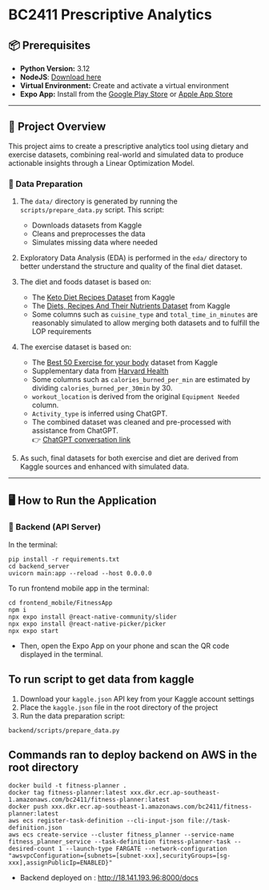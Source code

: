 # BC2411 Prescriptive Analytics

## 📦 Prerequisites

- **Python Version:** 3.12
- **NodeJS**: [Download here](https://nodejs.org/en/download)
- **Virtual Environment:** Create and activate a virtual environment
- **Expo App:** Install from the [Google Play Store](https://play.google.com/store) or [Apple App Store](https://www.apple.com/app-store/)

---

## 📘 Project Overview

This project aims to create a prescriptive analytics tool using dietary and exercise datasets, combining real-world and simulated data to produce actionable insights through a Linear Optimization Model.

### 🔹 Data Preparation

1. The `data/` directory is generated by running the `scripts/prepare_data.py` script. This script:

   - Downloads datasets from Kaggle
   - Cleans and preprocesses the data
   - Simulates missing data where needed

2. Exploratory Data Analysis (EDA) is performed in the `eda/` directory to better understand the structure and quality of the final diet dataset.

3. The diet and foods dataset is based on:

   - The [Keto Diet Recipes Dataset](https://www.kaggle.com/datasets/hamadkhan345/keto-diet-recipes-dataset?resource=download) from Kaggle
   - The [Diets, Recipes And Their Nutrients Dataset](https://www.kaggle.com/datasets/thedevastator/healthy-diet-recipes-a-comprehensive-dataset) from Kaggle
   - Some columns such as `cuisine_type` and `total_time_in_minutes` are reasonably simulated to allow merging both datasets and to fulfill the LOP requirements

4. The exercise dataset is based on:

   - The [Best 50 Exercise for your body](https://www.kaggle.com/datasets/prajwaldongre/best-50-exercise-for-your-body) dataset from Kaggle
   - Supplementary data from [Harvard Health](https://www.health.harvard.edu/diet-and-weight-loss/calories-burned-in-30-minutes-for-people-of-three-different-weights)
   - Some columns such as `calories_burned_per_min` are estimated by dividing `calories_burned_per_30min` by 30.
   - `workout_location` is derived from the original `Equipment Needed` column.
   - `Activity_type` is inferred using ChatGPT.
   - The combined dataset was cleaned and pre-processed with assistance from ChatGPT.  
     👉 [ChatGPT conversation link](https://chatgpt.com/share/67f7fe15-7bbc-8013-8777-12f57b035c1d)

5. As such, final datasets for both exercise and diet are derived from Kaggle sources and enhanced with simulated data.

---

## 🖥️ How to Run the Application

### 🔧 Backend (API Server)

In the terminal:

```
pip install -r requirements.txt
cd backend_server
uvicorn main:app --reload --host 0.0.0.0
```

To run frontend mobile app in the terminal:

```
cd frontend_mobile/FitnessApp
npm i
npx expo install @react-native-community/slider
npx expo install @react-native-picker/picker
npx expo start
```

- Then, open the Expo App on your phone and scan the QR code displayed in the terminal.

## To run script to get data from kaggle

1. Download your `kaggle.json` API key from your Kaggle account settings
2. Place the `kaggle.json` file in the root directory of the project
3. Run the data preparation script:

```
backend/scripts/prepare_data.py
```
## Commands ran to deploy backend on AWS in the root directory
```
docker build -t fitness-planner .
docker tag fitness-planner:latest xxx.dkr.ecr.ap-southeast-1.amazonaws.com/bc2411/fitness-planner:latest
docker push xxx.dkr.ecr.ap-southeast-1.amazonaws.com/bc2411/fitness-planner:latest
aws ecs register-task-definition --cli-input-json file://task-definition.json
aws ecs create-service --cluster fitness_planner --service-name fitness_planner_service --task-definition fitness-planner-task --desired-count 1 --launch-type FARGATE --network-configuration "awsvpcConfiguration={subnets=[subnet-xxx],securityGroups=[sg-xxx],assignPublicIp=ENABLED}"
```

- Backend deployed on : http://18.141.193.96:8000/docs

